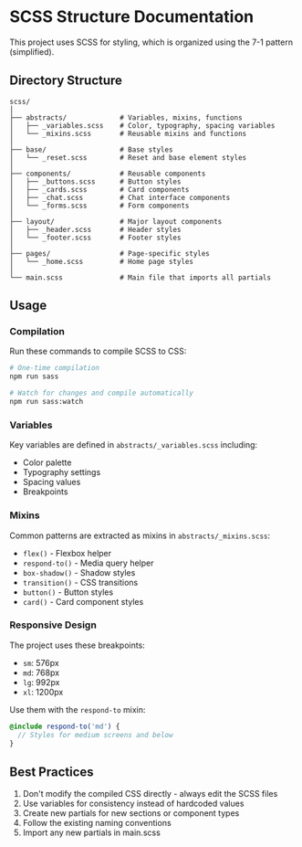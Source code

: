 # SCSS Structure Documentation

This project uses SCSS for styling, which is organized using the 7-1 pattern (simplified).

## Directory Structure

```
scss/
│
├── abstracts/             # Variables, mixins, functions
│   ├── _variables.scss    # Color, typography, spacing variables
│   └── _mixins.scss       # Reusable mixins and functions
│
├── base/                  # Base styles
│   └── _reset.scss        # Reset and base element styles
│
├── components/            # Reusable components
│   ├── _buttons.scss      # Button styles
│   ├── _cards.scss        # Card components 
│   ├── _chat.scss         # Chat interface components
│   └── _forms.scss        # Form components
│
├── layout/                # Major layout components
│   ├── _header.scss       # Header styles
│   └── _footer.scss       # Footer styles
│
├── pages/                 # Page-specific styles
│   └── _home.scss         # Home page styles
│
└── main.scss              # Main file that imports all partials
```

## Usage

### Compilation

Run these commands to compile SCSS to CSS:

```bash
# One-time compilation
npm run sass

# Watch for changes and compile automatically
npm run sass:watch
```

### Variables

Key variables are defined in `abstracts/_variables.scss` including:

- Color palette
- Typography settings
- Spacing values
- Breakpoints

### Mixins

Common patterns are extracted as mixins in `abstracts/_mixins.scss`:

- `flex()` - Flexbox helper
- `respond-to()` - Media query helper
- `box-shadow()` - Shadow styles
- `transition()` - CSS transitions
- `button()` - Button styles
- `card()` - Card component styles

### Responsive Design

The project uses these breakpoints:

- `sm`: 576px
- `md`: 768px
- `lg`: 992px
- `xl`: 1200px

Use them with the `respond-to` mixin:

```scss
@include respond-to('md') {
  // Styles for medium screens and below
}
```

## Best Practices

1. Don't modify the compiled CSS directly - always edit the SCSS files
2. Use variables for consistency instead of hardcoded values
3. Create new partials for new sections or component types
4. Follow the existing naming conventions
5. Import any new partials in main.scss 